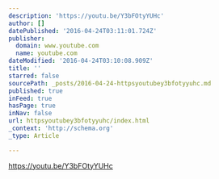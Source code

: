 ```yaml
---
description: 'https://youtu.be/Y3bFOtyYUHc'
author: []
datePublished: '2016-04-24T03:11:01.724Z'
publisher:
  domain: www.youtube.com
  name: youtube.com
dateModified: '2016-04-24T03:10:08.909Z'
title: ''
starred: false
sourcePath: _posts/2016-04-24-httpsyoutubey3bfotyyuhc.md
published: true
inFeed: true
hasPage: true
inNav: false
url: httpsyoutubey3bfotyyuhc/index.html
_context: 'http://schema.org'
_type: Article

---
```

https://youtu.be/Y3bFOtyYUHc